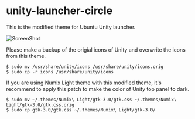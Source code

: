 unity-launcher-circle
=====================

This is the modified theme for Ubuntu Unity launcher.

![ScreenShot](https://raw.github.com/bitrevo/unity-launcher-circle/master/screenshot.png)

Please make a backup of the origial icons of Unity and overwrite the icons from this theme.

```
$ sudo mv /usr/share/unity/icons /usr/share/unity/icons.orig
$ sudo cp -r icons /usr/share/unity/icons
```


If you are using Numix Light theme with this modified theme, it's recommend to apply this patch to make the color of Unity top panel to dark.

```
$ sudo mv ~/.themes/Numix\ Light/gtk-3.0/gtk.css ~/.themes/Numix\ Light/gtk-3.0/gtk.css.orig
$ sudo cp gtk-3.0/gtk.css ~/.themes/Numix\ Light/gtk-3.0/
```
